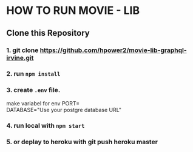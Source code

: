 # HOW TO RUN MOVIE - LIB

## Clone this Repository
### 1. git clone https://github.com/hpower2/movie-lib-graphql-irvine.git
### 2. run `npm install` 
### 3. create `.env` file.
make variabel for env
PORT=<br/>
DATABASE="Use your postgre database URL"
### 4. run local with `npm start`
### 5. or deplay to heroku with git push heroku master